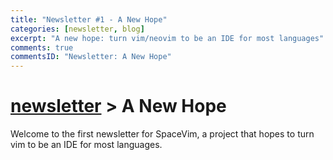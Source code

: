 ```yaml
---
title: "Newsletter #1 - A New Hope"
categories: [newsletter, blog]
excerpt: "A new hope: turn vim/neovim to be an IDE for most languages"
comments: true
commentsID: "Newsletter: A New Hope"
---
```


# [newsletter](https://spacevim.org/development#newsletter) > A New Hope

Welcome to the first newsletter for SpaceVim, a project that hopes to turn vim to be an IDE for most languages.
